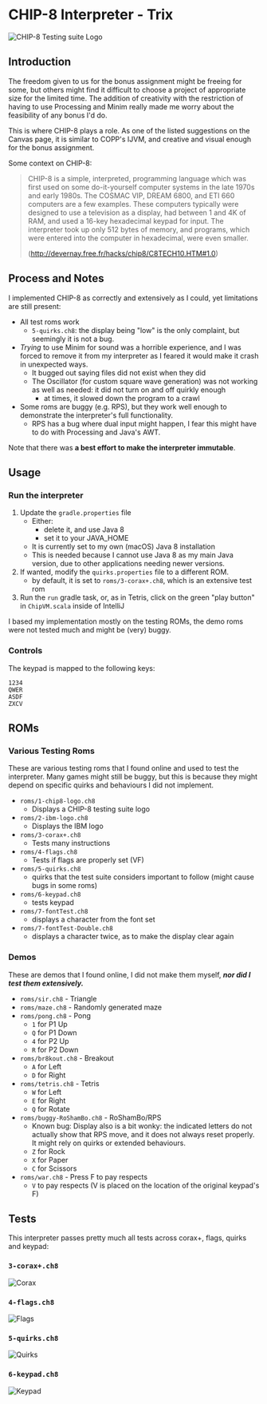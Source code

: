 # CHIP-8 Interpreter - Trix

![CHIP-8 Testing suite Logo](resources/chip8.png)

## Introduction
The freedom given to us for the bonus assignment might be freeing for some, but others might find it difficult to choose a project of appropriate size for the limited time.
The addition of creativity with the restriction of having to use Processing and Minim really made me worry about the feasibility of any bonus I'd do.

This is where CHIP-8 plays a role. As one of the listed suggestions on the Canvas page, it is similar to COPP's IJVM, and creative and visual enough for the bonus assignment.

Some context on CHIP-8:

> CHIP-8 is a simple, interpreted, programming language which was first used on some do-it-yourself computer systems in the late 1970s and early 1980s. The COSMAC VIP, DREAM 6800, and ETI 660 computers are a few examples. These computers typically were designed to use a television as a display, had between 1 and 4K of RAM, and used a 16-key hexadecimal keypad for input. The interpreter took up only 512 bytes of memory, and programs, which were entered into the computer in hexadecimal, were even smaller.
>
> (http://devernay.free.fr/hacks/chip8/C8TECH10.HTM#1.0)

## Process and Notes

I implemented CHIP-8 as correctly and extensively as I could, yet limitations are still present:
- All test roms work
  - `5-quirks.ch8`: the display being "low" is the only complaint, but seemingly it is not a bug. 
- *Trying* to use Minim for sound was a horrible experience, and I was forced to remove it from my interpreter as I feared it would make it crash in unexpected ways.
  - It bugged out saying files did not exist when they did
  - The Oscillator (for custom square wave generation) was not working as well as needed: it did not turn on and off quirkly enough
    - at times, it slowed down the program to a crawl 
- Some roms are buggy (e.g. RPS), but they work well enough to demonstrate the interpreter's full functionality.
  - RPS has a bug where dual input might happen, I fear this might have to do with Processing and Java's AWT.

Note that there was **a best effort to make the interpreter immutable**.

## Usage
### Run the interpreter
1. Update the `gradle.properties` file
   - Either:
     - delete it, and use Java 8
     - set it to your JAVA_HOME
   - It is currently set to my own (macOS) Java 8 installation
   - This is needed because I cannot use Java 8 as my main Java version, due to other applications needing newer versions.
2. If wanted, modify the `quirks.properties` file to a different ROM.
   - by default, it is set to `roms/3-corax+.ch8`, which is an extensive test rom
3. Run the `run` gradle task, or, as in Tetris, click on the green "play button" in `ChipVM.scala` inside of IntelliJ

I based my implementation mostly on the testing ROMs, the demo roms were not tested much and might be (very) buggy.

### Controls
The keypad is mapped to the following keys:
```
1234
QWER
ASDF
ZXCV
```

## ROMs
### Various Testing Roms
These are various testing roms that I found online and used to test the interpreter.
Many games might still be buggy, but this is because they might depend on specific quirks and behaviours I did not implement.

- `roms/1-chip8-logo.ch8`
  - Displays a CHIP-8 testing suite logo
- `roms/2-ibm-logo.ch8`
  - Displays the IBM logo
- `roms/3-corax+.ch8`
  - Tests many instructions
- `roms/4-flags.ch8`
  - Tests if flags are properly set (VF)
- `roms/5-quirks.ch8`
  - quirks that the test suite considers important to follow (might cause bugs in some roms)
- `roms/6-keypad.ch8`
  - tests keypad
- `roms/7-fontTest.ch8`
  - displays a character from the font set
- `roms/7-fontTest-Double.ch8`
  - displays a character twice, as to make the display clear again

### Demos
These are demos that I found online, I did not make them myself, ***nor did I test them extensively.***

- `roms/sir.ch8` - Triangle
- `roms/maze.ch8` - Randomly generated maze
- `roms/pong.ch8` - Pong
  - `1` for P1 Up
  - `Q` for P1 Down
  - `4` for P2 Up
  - `R` for P2 Down
- `roms/br8kout.ch8` - Breakout
  - `A` for Left
  - `D` for Right
- `roms/tetris.ch8` - Tetris
  - `W` for Left
  - `E` for Right
  - `Q` for Rotate
- `roms/buggy-RoShamBo.ch8` - RoShamBo/RPS
  - Known bug: Display also is a bit wonky: the indicated letters do not actually show that RPS move, and it does not always reset properly. It might rely on quirks or extended behaviours.
  - `Z` for Rock
  - `X` for Paper
  - `C` for Scissors
- `roms/war.ch8` - Press F to pay respects
  - `V` to pay respects (V is placed on the location of the original keypad's F)

## Tests
This interpreter passes pretty much all tests across corax+, flags, quirks and keypad:

### `3-corax+.ch8`
![Corax](resources/corax.png)

### `4-flags.ch8`
![Flags](resources/flags.png)

### `5-quirks.ch8`
![Quirks](resources/quirks.png)

### `6-keypad.ch8`
![Keypad](resources/keypad.png)